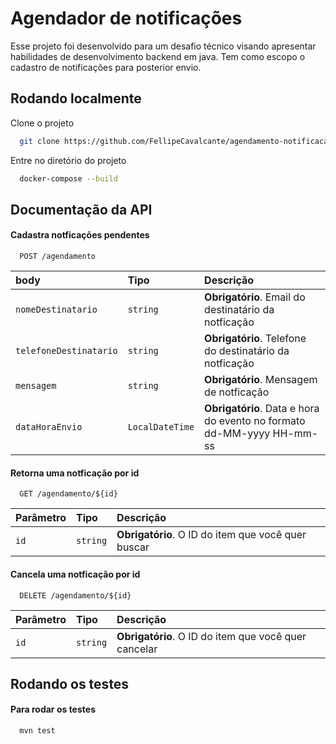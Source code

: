 
# Agendador de notificações

Esse projeto foi desenvolvido para um desafio técnico visando apresentar habilidades de desenvolvimento backend em java. Tem como escopo o cadastro de notificações para posterior envio.

## Rodando localmente

Clone o projeto

```bash
  git clone https://github.com/FellipeCavalcante/agendamento-notificacao-spring-api.git
```

Entre no diretório do projeto

```bash
  docker-compose --build
```



## Documentação da API

#### Cadastra notficações pendentes

```http
  POST /agendamento
```

| body   | Tipo       | Descrição                           |
| :---------- | :--------- | :---------------------------------- |
| `nomeDestinatario` | `string` | **Obrigatório**. Email do destinatário da notficação |
| `telefoneDestinatario` | `string` | **Obrigatório**. Telefone do destinatário da notficação |
| `mensagem` | `string` | **Obrigatório**. Mensagem de notficação |
| `dataHoraEnvio` | `LocalDateTime` | **Obrigatório**. Data e hora do evento no formato dd-MM-yyyy HH-mm-ss |


#### Retorna uma notficação por id

```http
  GET /agendamento/${id}
```

| Parâmetro   | Tipo       | Descrição                                   |
| :---------- | :--------- | :------------------------------------------ |
| `id`      | `string` | **Obrigatório**. O ID do item que você quer buscar |

#### Cancela uma notficação por id

```http
  DELETE /agendamento/${id}
```

| Parâmetro   | Tipo       | Descrição                                   |
| :---------- | :--------- | :------------------------------------------ |
| `id`      | `string` | **Obrigatório**. O ID do item que você quer cancelar|


## Rodando os testes

#### Para rodar os testes

```bash
  mvn test
```
